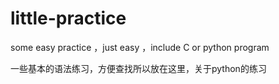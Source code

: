# little-practice
some easy practice ，just easy ，include C or python program

一些基本的语法练习，方便查找所以放在这里，关于python的练习
